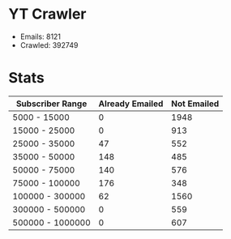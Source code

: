 # YT Crawler
- Emails: 8121
- Crawled: 392749

# Stats
| Subscriber Range  | Already Emailed | Not Emailed |
|-------|-------|-------|
| 5000 - 15000 | 0 | 1948 |
| 15000 - 25000 | 0 | 913 |
| 25000 - 35000 | 47 | 552 |
| 35000 - 50000 | 148 | 485 |
| 50000 - 75000 | 140 | 576 |
| 75000 - 100000 | 176 | 348 |
| 100000 - 300000 | 62 | 1560 |
| 300000 - 500000 | 0 | 559 |
| 500000 - 1000000 | 0 | 607 |
